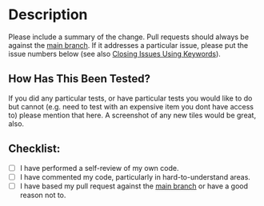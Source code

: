 # Description
Please include a summary of the change. Pull requests should always be against the [main branch](https://github.com/loathers/tourguide/tree/main). If it addresses a particular issue, please put the issue numbers below (see also [Closing Issues Using Keywords](https://help.github.com/en/articles/closing-issues-using-keywords)).

## How Has This Been Tested?
If you did any particular tests, or have particular tests you would like to do but cannot (e.g. need to test with an expensive item you dont have access to) please mention that here. A screenshot of any new tiles would be great, also.

## Checklist:

- [ ] I have performed a self-review of my own code.
- [ ] I have commented my code, particularly in hard-to-understand areas.
- [ ] I have based my pull request against the [main branch](https://github.com/loathers/autoscend/tree/main) or have a good reason not to.
